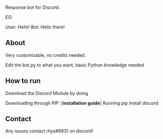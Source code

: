 Response bot for Discord.

EG:

User: Hello!
Bot: Hello there!

## About
Very customizable, no credits needed.

Edit the bot.py to what you want, basic Python knowledge needed

## How to run

Download the Discord Module by doing 

Downloading through PIP: 
[**installation guide**] Running pip install discord

## Contact

Any issues contact 
rhys#9931 on discord!
